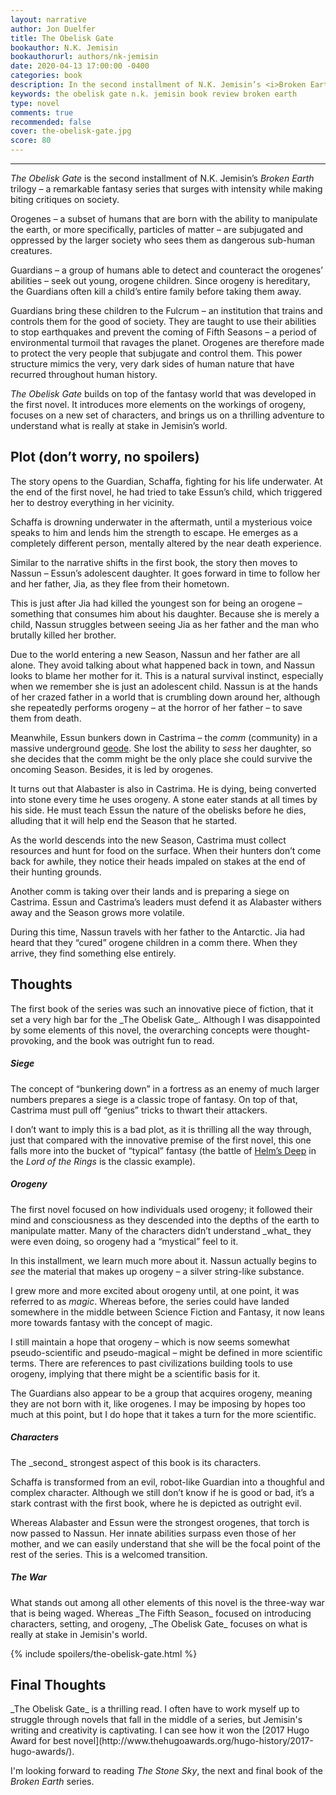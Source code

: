 ```yaml
---
layout: narrative
author: Jon Duelfer
title: The Obelisk Gate
bookauthor: N.K. Jemisin
bookauthorurl: authors/nk-jemisin
date: 2020-04-13 17:00:00 -0400
categories: book
description: In the second installment of N.K. Jemisin’s <i>Broken Earth</i> trilogy, a Fifth Season descends on the Stillness. Essun must defend her comm from a siege while her daughter, far across the continent, must discover the extent of her innate power.
keywords: the obelisk gate n.k. jemisin book review broken earth
type: novel
comments: true
recommended: false
cover: the-obelisk-gate.jpg
score: 80
---
```

<hr/>

_The Obelisk Gate_ is the second installment of N.K. Jemisin’s _Broken Earth_ trilogy – a remarkable fantasy series that surges with intensity while making biting critiques on society.

Orogenes – a subset of humans that are born with the ability to manipulate the earth, or more specifically, particles of matter – are subjugated and oppressed by the larger society who sees them as dangerous sub-human creatures.

Guardians – a group of humans able to detect and counteract the orogenes’ abilities – seek out young, orogene children. Since orogeny is hereditary, the Guardians often kill a child’s entire family before taking them away.

Guardians bring these children to the Fulcrum – an institution that trains and controls them for the good of society. They are taught to use their abilities to stop earthquakes and prevent the coming of Fifth Seasons – a period of environmental turmoil that ravages the planet. Orogenes are therefore made to protect the very people that subjugate and control them. This power structure mimics the very, very dark sides of human nature that have recurred throughout human history.

_The Obelisk Gate_ builds on top of the fantasy world that was developed in the first novel. It introduces more elements on the workings of orogeny, focuses on a new set of characters, and brings us on a thrilling adventure to understand what is really at stake in Jemisin’s world.

<h2><strong>Plot (don’t worry, no spoilers)</strong></h2>
The story opens to the Guardian, Schaffa, fighting for his life underwater. At the end of the first novel, he had tried to take Essun’s child, which triggered her to destroy everything in her vicinity.

Schaffa is drowning underwater in the aftermath, until a mysterious voice speaks to him and lends him the strength to escape. He emerges as a completely different person, mentally altered by the near death experience.

Similar to the narrative shifts in the first book, the story then moves to Nassun – Essun’s adolescent daughter. It goes forward in time to follow her and her father, Jia, as they flee from their hometown.

This is just after Jia had killed the youngest son for being an orogene – something that consumes him about his daughter. Because she is merely a child, Nassun struggles between seeing Jia as her father and the man who brutally killed her brother.

Due to the world entering a new Season, Nassun and her father are all alone. They avoid talking about what happened back in town, and Nassun looks to blame her mother for it. This is a natural survival instinct, especially when we remember she is just an adolescent child. Nassun is at the hands of her crazed father in a world that is crumbling down around her, although she repeatedly performs orogeny – at the horror of her father – to save them from death.

Meanwhile, Essun bunkers down in Castrima – the _comm_ (community) in a massive underground [geode](https://en.wikipedia.org/wiki/Geode). She lost the ability to _sess_ her daughter, so she decides that the comm might be the only place she could survive the oncoming Season. Besides, it is led by orogenes.

It turns out that Alabaster is also in Castrima. He is dying, being converted into stone every time he uses orogeny. A stone eater stands at all times by his side. He must teach Essun the nature of the obelisks before he dies, alluding that it will help end the Season that he started.

As the world descends into the new Season, Castrima must collect resources and hunt for food on the surface. When their hunters don’t come back for awhile, they notice their heads impaled on stakes at the end of their hunting grounds.

Another comm is taking over their lands and is preparing a siege on Castrima. Essun and Castrima’s leaders must defend it as Alabaster withers away and the Season grows more volatile.

During this time, Nassun travels with her father to the Antarctic. Jia had heard that they “cured” orogene children in a comm there. When they arrive, they find something else entirely.

<h2><strong>Thoughts</strong></h2>
The first book of the series was such an innovative piece of fiction, that it set a very high bar for the _The Obelisk Gate_. Although I was disappointed by some elements of this novel, the overarching concepts were thought-provoking, and the book was outright fun to read.

<h5>Siege</h5>
The concept of “bunkering down” in a fortress as an enemy of much larger numbers prepares a siege is a classic trope of fantasy. On top of that, Castrima must pull off “genius” tricks to thwart their attackers.

I don’t want to imply this is a bad plot, as it is thrilling all the way through, just that compared with the innovative premise of the first novel, this one falls more into the bucket of “typical” fantasy (the battle of [Helm’s Deep](https://en.wikipedia.org/wiki/Battle_of_Helm%27s_Deep) in the _Lord of the Rings_ is the classic example).

<h5>Orogeny</h5>
The first novel focused on how individuals used orogeny; it followed their mind and consciousness as they descended into the depths of the earth to manipulate matter. Many of the characters didn’t understand _what_ they were even doing, so orogeny had a “mystical” feel to it.

In this installment, we learn much more about it. Nassun actually begins to _see_ the material that makes up orogeny – a silver string-like substance.

I grew more and more excited about orogeny until, at one point, it was referred to as _magic_. Whereas before, the series could have landed somewhere in the middle between Science Fiction and Fantasy, it now leans more towards fantasy with the concept of magic.

I still maintain a hope that orogeny – which is now seems somewhat pseudo-scientific and pseudo-magical – might be defined in more scientific terms. There are references to past civilizations building tools to use orogeny, implying that there might be a scientific basis for it.

The Guardians also appear to be a group that acquires orogeny, meaning they are not born with it, like orogenes. I may be imposing by hopes too much at this point, but I do hope that it takes a turn for the more scientific. 

<h5>Characters</h5>
The _second_ strongest aspect of this book is its characters.

Schaffa is transformed from an evil, robot-like Guardian into a thoughful and complex character. Although we still don’t know if he is good or bad, it’s a stark contrast with the first book, where he is depicted as outright evil.

Whereas Alabaster and Essun were the strongest orogenes, that torch is now passed to Nassun. Her innate abilities surpass even those of her mother, and we can easily understand that she will be the focal point of the rest of the series. This is a welcomed transition.

<h5>The War</h5>
What stands out among all other elements of this novel is the three-way war that is being waged. Whereas _The Fifth Season_ focused on introducing characters, setting, and orogeny, _The Obelisk Gate_ focuses on what is really at stake in Jemisin's world.

{% include spoilers/the-obelisk-gate.html %}

<h2><strong>Final Thoughts</strong></h2>
_The Obelisk Gate_ is a thrilling read. I often have to work myself up to struggle through novels that fall in the middle of a series, but Jemisin's writing and creativity is captivating. I can see how it won the [2017 Hugo Award for best novel](http://www.thehugoawards.org/hugo-history/2017-hugo-awards/).

I'm looking forward to reading _The Stone Sky_, the next and final book of the _Broken Earth_ series.